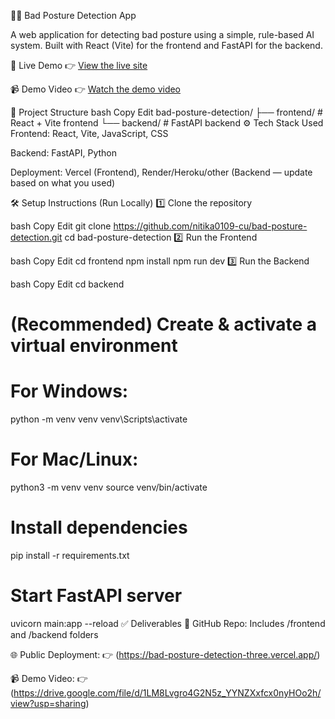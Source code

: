 🧍‍♀️ Bad Posture Detection App

A web application for detecting bad posture using a simple, rule-based AI system. Built with React (Vite) for the frontend and FastAPI for the backend.

🚀 Live Demo
👉 [View the live site](https://bad-posture-detection-three.vercel.app/)

📹 Demo Video
👉 [Watch the demo video](https://drive.google.com/file/d/1LM8Lvgro4G2N5z_YYNZXxfcx0nyHOo2h/view?usp=sharing)

📂 Project Structure
bash
Copy
Edit
bad-posture-detection/
├── frontend/   # React + Vite frontend
└── backend/    # FastAPI backend
⚙️ Tech Stack Used
Frontend: React, Vite, JavaScript, CSS

Backend: FastAPI, Python

Deployment: Vercel (Frontend), Render/Heroku/other (Backend — update based on what you used)

🛠️ Setup Instructions (Run Locally)
1️⃣ Clone the repository

bash
Copy
Edit
git clone https://github.com/nitika0109-cu/bad-posture-detection.git
cd bad-posture-detection
2️⃣ Run the Frontend

bash
Copy
Edit
cd frontend
npm install
npm run dev
3️⃣ Run the Backend

bash
Copy
Edit
cd backend

# (Recommended) Create & activate a virtual environment
# For Windows:
python -m venv venv
venv\Scripts\activate

# For Mac/Linux:
python3 -m venv venv
source venv/bin/activate

# Install dependencies
pip install -r requirements.txt

# Start FastAPI server
uvicorn main:app --reload
✅ Deliverables
📂 GitHub Repo: Includes /frontend and /backend folders

🌐 Public Deployment: 👉 (https://bad-posture-detection-three.vercel.app/)

📹 Demo Video: 👉 (https://drive.google.com/file/d/1LM8Lvgro4G2N5z_YYNZXxfcx0nyHOo2h/view?usp=sharing)

